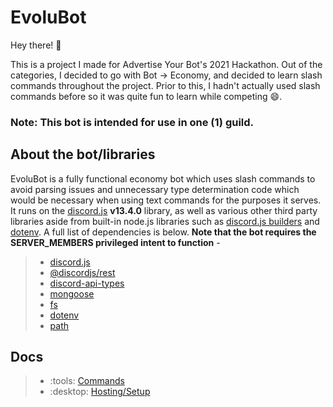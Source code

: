 # EvoluBot

Hey there! :wave:

This is a project I made for Advertise Your Bot's 2021 Hackathon. Out of the categories, I decided to go with Bot -> Economy, and decided to learn slash commands throughout the project. Prior to this, I hadn't actually used slash commands before so it was quite fun to learn while competing :smile:.

### **Note:** This bot is intended for use in one (1) guild.

## About the bot/libraries
EvoluBot is a fully functional economy bot which uses slash commands to avoid parsing issues and unnecessary type determination code which would be necessary when using text commands for the purposes it serves. It runs on the [discord.js](https://github.com/discordjs/discord.js) **v13.4.0** library, as well as various other third party libraries aside from built-in node.js libraries such as [discord.js builders](https://github.com/discordjs/builders) and [dotenv](https://github.com/motdotla/dotenv). A full list of dependencies is below. **Note that the bot requires the SERVER_MEMBERS privileged intent to function** -
> - [discord.js](https://github.com/discordjs/discord.js)
> - [@discordjs/rest](https://github.com/discordjs/discord.js-modules/tree/main/packages/rest)
> - [discord-api-types](https://github.com/discordjs/discord-api-types)
> - [mongoose](https://github.com/Automattic/mongoose)
> - [fs](https://nodejs.org/api/fs.html)
> - [dotenv](https://github.com/motdotla/dotenv)
> - [path](https://github.com/jinder/path)

## Docs
> * :tools: [Commands](./docs/commands.md)
> * :desktop: [Hosting/Setup](./docs/hosting.md)